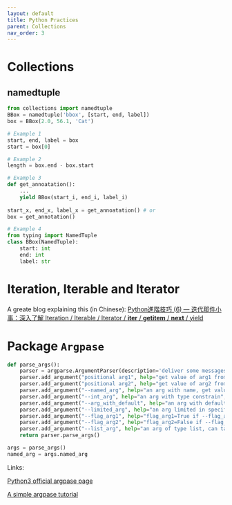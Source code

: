 ```yaml
---
layout: default
title: Python Practices
parent: Collections
nav_order: 3
---
```


# Collections
## namedtuple
```python
from collections import namedtuple
BBox = namedtuple('bbox', [start, end, label])
box = BBox(2.0, 56.1, 'Cat')

# Example 1
start, end, label = box
start = box[0]

# Example 2
length = box.end - box.start

# Example 3
def get_annoatation():
    ...
    yield BBox(start_i, end_i, label_i)
    
start_x, end_x, label_x = get_annoatation() # or
box = get_annotation()

# Example 4
from typing import NamedTuple
class BBox(NamedTuple):
    start: int
    end: int
    label: str
```

# Iteration, Iterable and Iterator

A greate blog explaining this (in Chinese): [Python進階技巧 (6) — 迭代那件小事：深入了解 Iteration / Iterable / Iterator / __iter__ / __getitem__ / __next__ / yield](https://medium.com/citycoddee/python%E9%80%B2%E9%9A%8E%E6%8A%80%E5%B7%A7-6-%E8%BF%AD%E4%BB%A3%E9%82%A3%E4%BB%B6%E5%B0%8F%E4%BA%8B-%E6%B7%B1%E5%85%A5%E4%BA%86%E8%A7%A3-iteration-iterable-iterator-iter-getitem-next-fac5b4542cf4)

# Package `Argpase`
```python
def parse_args():
    parser = argparse.ArgumentParser(description='deliver some messages')
    parser.add_argument("positional arg1", help="get value of arg1 from the first arg in the command line, simple but not recommended")
    parser.add_argument("positional arg2", help="get value of arg2 from the second arg in the command line")
    parser.add_argument("--named_arg", help="an arg with name, get value from the `--an_named_arg` in the command line")
    parser.add_argument("--int_arg", help="an arg with type constrain", type=int)
    parser.add_argument("--arg_with_default", help="an arg with default value", default=5)
    parser.add_argument("--limited_arg", help="an arg limited in specific choices", choice=[1, 5, 6])
    parser.add_argument("--flag_arg1", help="flag_arg1=True if --flag_arg1 else False", action="store_ture")
    parser.add_argument("--flag_arg2", help="flag_arg2=False if --flag_arg2 else True", action="store_false")
    parser.add_argument("--list_arg", help="an arg of type list, can take multiple values", narg="+")
    return parser.parse_args()

args = parse_args()
named_arg = args.named_arg
```
Links:

[Python3 official argpase page](https://docs.python.org/3/library/argparse.html)

[A simple argpase tutorial](https://docs.python.org/3/howto/argparse.html)
